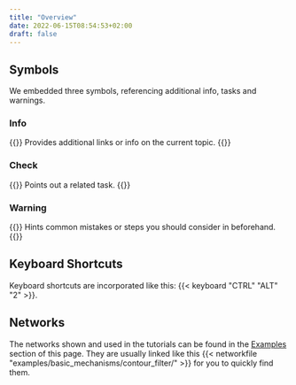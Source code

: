 ```yaml
---
title: "Overview"
date: 2022-06-15T08:54:53+02:00
draft: false
---
```

## Symbols
We embedded three symbols, referencing additional info, tasks and warnings.
### Info
{{<alert class="info" caption="Info">}}
Provides additional links or info on the current topic.
{{</alert>}}
### Check
{{<alert class="check" caption="Check">}}
Points out a related task.
{{</alert>}}
### Warning
{{<alert class="warning" caption="Warning">}}
Hints common mistakes or steps you should consider in beforehand.
{{</alert>}}

## Keyboard Shortcuts
Keyboard shortcuts are incorporated like this:  {{< keyboard "CTRL" "ALT" "2" >}}.

## Networks
The networks shown and used in the tutorials can be found in the [Examples](/examples) section of this page. 
They are usually linked like this
{{< networkfile "examples/basic_mechanisms/contour_filter/" >}}
for you to quickly find them.